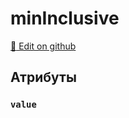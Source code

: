 # minInclusive
[:memo: Edit on github](https://github.com/tihonove/vscode-candy-sugar-extensions/edit/master/server/src/SugarElements/DefaultSugarElementInfos/TypeDefinitionElements/minInclusive.ts)


## Атрибуты
### `value`

